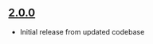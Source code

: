 ## [2.0.0]
- Initial release from updated codebase

[2.0.0]: https://github.com/mdescalzo/Relay-iOS-App/releases/tag/v2.0.0
